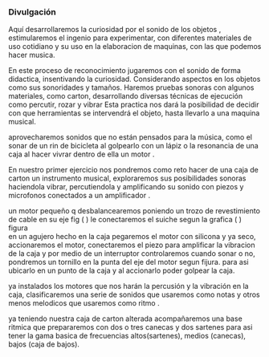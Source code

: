 ### Divulgación


Aquí desarrollaremos la curiosidad por el sonido de los objetos , estimularemos el ingenio para experimentar, con diferentes materiales de uso cotidiano y su uso en la elaboracion de  maquinas, con las que podemos hacer musica.


En este proceso de reconocimiento jugaremos con el sonido de forma didactica, insentivando  la curiosidad. Considerando aspectos en los objetos como sus sonoridades y tamaños. Haremos pruebas sonoras con algunos materiales, como carton, desarrollando diversas técnicas de ejecución como percutir, rozar y vibrar Esta practica nos dará la posibilidad de decidir con que herramientas se intervendrá el objeto, hasta llevarlo a una maquina musical.

aprovecharemos sonidos que no están pensados para la música, como el sonar de un rin de bicicleta al  golpearlo con un lápiz o la resonancia de una caja al hacer vivrar dentro de ella  un motor .


En nuestro primer ejercicio nos pondremos como reto hacer de una caja de carton un instrumento musical, exploraremos sus posibilidades sonoras   haciendola vibrar,   percutiendola y amplificando su sonido con piezos y microfonos conectados a un amplificador .


un motor pequeño q desbalancearemos poniendo un trozo de revestimiento de cable en su eje fig ( ) le conectaremos el  suiche segun la grafica (  )  figura  
en un agujero hecho en la caja pegaremos el motor con silicona y ya seco, accionaremos el motor, conectaremos el piezo para amplificar la vibracion de la caja y por medio de un interruptor controlaremos cuando sonar o no, pondremos un tornillo en la punta del eje del motor segun fijura.
para asi ubicarlo en un punto de la caja y al accionarlo poder golpear la caja.

ya instalados los  motores que nos harán la percusión y la vibración en la caja, clasificaremos una serie de sonidos  que usaremos como  notas y otros menos melodicos que usaremos como ritmo . 

ya teniendo nuestra caja de carton alterada  acompañaremos una base ritmica que prepararemos con  dos o tres canecas y dos sartenes para asi tener la gama basica de frecuencias altos(sartenes), medios (canecas), bajos (caja de bajos).


 



























